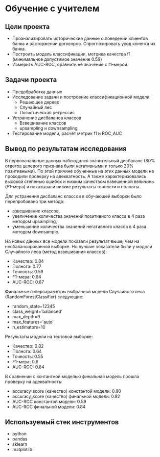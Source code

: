 # Обучение с учителем
## Цели проекта
 - Проанализировать исторические данные о поведении клиентов банка и расторжении договоров. Спрогнозировать уход клиента из банка.
 - Построить модель классификации, метрика качества f1 (минимальное допустимое значение 0.59)
 - Измерить AUC-ROC, сравнить её значение с f1-мерой.
## Задачи проекта
 - Предобработка данных
 - Исследование задачи и построение классификационной модели
   - Решающее дерево
   - Случайный лес
   - Логистическая регрессия
- Устранение дисбаланса классов
  - Взвешивание классов
  - upsampling и downsampling
- Тестирование модели, расчёт метрик f1 и ROC_AUC
## Вывод по результатам исследования

В первоначальные данных наблюдался значительный дисбаланс (80% ответов целевого признака были негативными и только 20% позитивными). По этой причине обученные на этих данных модели не проходили проверку на адекватность. А также характеризовались высокой степенью ошибок и низким качеством взвешенной величины (F1-мера) и показывали низкие результаты точности и полноты.

Для устранения дисбаланс классов в обучающей выборки было перепробовано три метода:
- взвешивание классов,
- увеличение количества значений позитивного класса в 4 раза методом upsampling,
- уменьшение количества значений негативного класса в 4 раза методом downsample.

На новых данных все модели показали результат выше, чем на несбалансированной выборке. Но лучшие показатели были у модели Случайного леса (метод взвешивания классов):
- Качество: 0.84
- Полнота: 0.77
- Точность: 0.59
- F1-мера: 0.64
- AUC-ROC: 0.87

Финальные гиперпараметры выбранной модели Случайного леса (RandomForestClassifier) следующие:
- random_state=12345
- class_weight='balanced'
- max_depth=9
- max_features='auto'
- n_estimators=10

Результаты модели на тестовой выборке:
- Качество: 0.82
- Полнота: 0.64
- Точность: 0.55
- F1-мера: 0.6
- AUC-ROC: 0.84

В сравнении с контантной моделью финальная модель прошла проверку на адекватность:
- accuracy_score (качество) константой модели: 0.80
- accuracy_score (качество) финальной модели: 0.82
- AUC-ROC константой модели: 0.59
- AUC-ROC финальной модели: 0.84

## Используемый стек инструментов
- python
- pandas
- sklearn
- matplotlib
